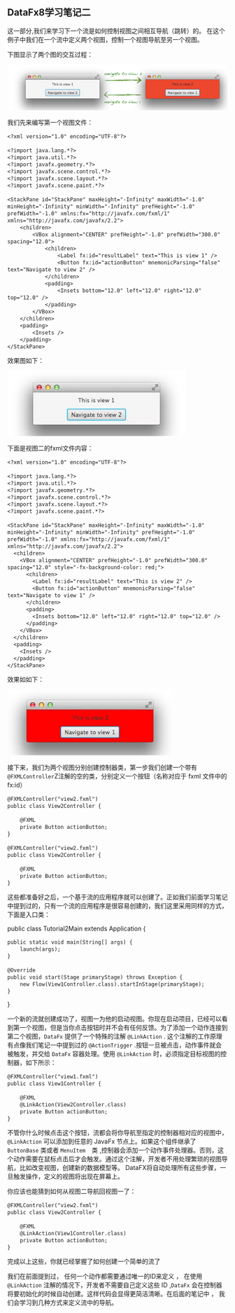 ## DataFx8学习笔记二

这一部分,我们来学习下一个流是如何控制视图之间相互导航（跳转）的。 在这个例子中我们在一个流中定义两个视图，控制一个视图导航至另一个视图。

下图显示了两个图的交互过程：

![图 1 ](./pic/pic1.png '交互图')

我们先来编写第一个视图文件：

	<?xml version="1.0" encoding="UTF-8"?>
	 
	<?import java.lang.*?>
	<?import java.util.*?>
	<?import javafx.geometry.*?>
	<?import javafx.scene.control.*?>
	<?import javafx.scene.layout.*?>
	<?import javafx.scene.paint.*?>
	 
	<StackPane id="StackPane" maxHeight="-Infinity" maxWidth="-1.0" minHeight="-Infinity" minWidth="-Infinity" prefHeight="-1.0" prefWidth="-1.0" xmlns:fx="http://javafx.com/fxml/1" xmlns="http://javafx.com/javafx/2.2">
	    <children>
	        <VBox alignment="CENTER" prefHeight="-1.0" prefWidth="300.0" spacing="12.0">
	            <children>
	                <Label fx:id="resultLabel" text="This is view 1" />
	                <Button fx:id="actionButton" mnemonicParsing="false" text="Navigate to view 2" />
	            </children>
	            <padding>
	                <Insets bottom="12.0" left="12.0" right="12.0" top="12.0" />
	            </padding>
	        </VBox>
	    </children>
	    <padding>
	        <Insets />
	    </padding>
	</StackPane>

效果图如下：

![视图一](./pic/pic2.png '视图一')

下面是视图二的fxml文件内容：

	<?xml version="1.0" encoding="UTF-8"?>
	 
	<?import java.lang.*?>
	<?import java.util.*?>
	<?import javafx.geometry.*?>
	<?import javafx.scene.control.*?>
	<?import javafx.scene.layout.*?>
	<?import javafx.scene.paint.*?>
	 
	<StackPane id="StackPane" maxHeight="-Infinity" maxWidth="-1.0" minHeight="-Infinity" minWidth="-Infinity" prefHeight="-1.0" prefWidth="-1.0" xmlns:fx="http://javafx.com/fxml/1" xmlns="http://javafx.com/javafx/2.2">
	  <children>
	    <VBox alignment="CENTER" prefHeight="-1.0" prefWidth="300.0" spacing="12.0" style="-fx-background-color: red;">
	      <children>
	        <Label fx:id="resultLabel" text="This is view 2" />
	        <Button fx:id="actionButton" mnemonicParsing="false" text="Navigate to view 1" />
	      </children>
	      <padding>
	        <Insets bottom="12.0" left="12.0" right="12.0" top="12.0" />
	      </padding>
	    </VBox>
	  </children>
	  <padding>
	    <Insets />
	  </padding>
	</StackPane>

效果如如下：

![视图二](./pic/pic3.png)

接下来，我们为两个视图分别创建控制器类，第一步我们创建一个带有 `@FXMLController`Z注解的空的类，分别定义一个按钮（名称对应于 fxml 文件中的 fx:id）

	@FXMLController("view2.fxml")
	public class View2Controller {
	 
	    @FXML
	    private Button actionButton;
	}

	@FXMLController("view2.fxml")
	public class View2Controller {
	 
	    @FXML
	    private Button actionButton;
	}

这些都准备好之后，一个基于流的应用程序就可以创建了。正如我们前面学习笔记中提到过的，只有一个流的应用程序是很容易创建的，我们这里采用同样的方式，下面是入口类：

public class Tutorial2Main extends Application {
 
    public static void main(String[] args) {
        launch(args);
    }
 
    @Override
    public void start(Stage primaryStage) throws Exception {
        new Flow(View1Controller.class).startInStage(primaryStage);
    }
}

一个新的流就创建成功了，视图一为他的启动视图。你现在启动项目，已经可以看到第一个视图，但是当你点击按钮时并不会有任何反馈。为了添加一个动作连接到第二个视图，`DataFx` 提供了一个特殊的注解 `@LinkAction` . 这个注解的工作原理有点像我们笔记一中提到过的 `@ActionTrigger` .按钮一旦被点击，动作事件就会被触发，并交给 `DataFx` 容器处理。使用 `@LinkAction` 时，必须指定目标视图的控制器，如下所示：

	@FXMLController("view1.fxml")
	public class View1Controller {
	 
	    @FXML
	    @LinkAction(View2Controller.class)
	    private Button actionButton;
	}

不管你什么时候点击这个按钮，流都会将你导航至指定的控制器相对应的视图中， `@LinkAction` 可以添加到任意的 JavaFx 节点上。如果这个组件继承了 `ButtonBase` 类或者  `MenuItem  `类 ,控制器会添加一个动作事件处理器。否则，这个动作需要在鼠标点击后才会触发。通过这个注解，开发者不用处理繁琐的视图导航，比如改变视图，创建新的数据模型等。 DataFX将自动处理所有这些步骤，一旦触发操作，定义的视图将出现在屏幕上。

你应该也能猜到如何从视图二导航回视图一了：

	@FXMLController("view2.fxml")
	public class View2Controller {
	 
	    @FXML
	    @LinkAction(View1Controller.class)
	    private Button actionButton;
	}

完成以上这些，你就已经掌握了如何创建一个简单的流了

我们在前面提到过， 任何一个动作都需要通过唯一的ID来定义 ， 在使用 `@LinkAction` 注解的情况下，开发者不需要自己定义这些 ID ,`DataFx` 会在控制器将要初始化的时候自动创建。这样代码会显得更简洁清晰。在后面的笔记中 ， 我们会学习到几种方式来定义流中的导航。